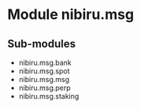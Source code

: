 Module nibiru.msg
=================

Sub-modules
-----------
* nibiru.msg.bank
* nibiru.msg.spot
* nibiru.msg.msg
* nibiru.msg.perp
* nibiru.msg.staking
